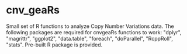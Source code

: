 # cnv_geaRs
Small set of R functions to analyze Copy Number Variations data.
The following packages are required for cnvgeaRs functions to work:
"dplyr", "magrittr", "ggplot2", "data.table", "foreach", "doParallel", 
"RcppRoll", "stats".
Pre-built R package is provided.
